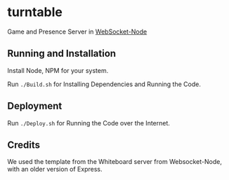 turntable
=========

Game and Presence Server in [WebSocket-Node](https://github.com/theturtle32/WebSocket-Node/)

Running and Installation
------------------------

Install Node, NPM for your system.

Run `./Build.sh` for Installing Dependencies and Running the Code.

Deployment
----------

Run `./Deploy.sh` for Running the Code over the Internet.

Credits
-------

We used the template from the Whiteboard server from Websocket-Node, with an older version of Express.
